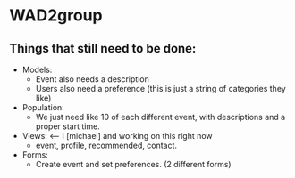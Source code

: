 # WAD2group

## Things that still need to be done:
- Models:  
  - Event also needs a description
  - Users also need a preference (this is just a string of categories they like)
- Population:  
  - We just need like 10 of each different event, with descriptions and a proper start time.
- Views: <-- I [michael] and working on this right now
  - event, profile, recommended, contact.
- Forms:
  - Create event and set preferences. (2 different forms)

